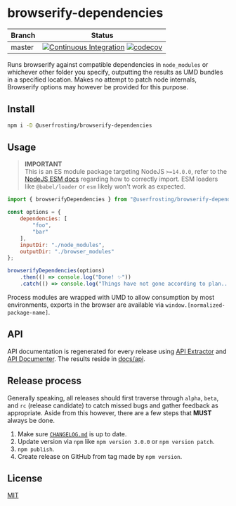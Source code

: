 # browserify-dependencies

| Branch | Status |
| ------ | ------ |
| master | [![Continuous Integration](https://github.com/userfrosting/browserify-dependencies/workflows/Continuous%20Integration/badge.svg?branch=master)](https://github.com/userfrosting/browserify-dependencies/actions) [![codecov](https://codecov.io/gh/userfrosting/browserify-dependencies/branch/master/graph/badge.svg)](https://codecov.io/gh/userfrosting/browserify-dependencies/branch/master) |


Runs browserify against compatible dependencies in `node_modules` or whichever other folder you specify, outputting the results as UMD bundles in a specified location. Makes no attempt to patch node internals, Browserify options may however be provided for this purpose.

## Install

```bash
npm i -D @userfrosting/browserify-dependencies
```

## Usage

> **IMPORTANT**<br/>
> This is an ES module package targeting NodeJS `>=14.0.0`, refer to the [NodeJS ESM docs](https://nodejs.org/api/esm.html) regarding how to correctly import.
> ESM loaders like `@babel/loader` or `esm` likely won't work as expected.

```js
import { browserifyDependencies } from "@userfrosting/browserify-dependencies";

const options = {
    dependencies: [
        "foo",
        "bar"
    ],
    inputDir: "./node_modules",
    outputDir: "./browser_modules"
};

browserifyDependencies(options)
    .then(() => console.log("Done! ✨"))
    .catch(() => console.log("Things have not gone according to plan... 🔥"));
```

Process modules are wrapped with UMD to allow consumption by most environments, exports in the browser are available via `window.[normalized-package-name]`.

## API

API documentation is regenerated for every release using [API Extractor](https://www.npmjs.com/package/@microsoft/api-extractor) and [API Documenter](https://www.npmjs.com/package/@microsoft/api-documenter).
The results reside in [docs/api](./docs/api/index.md).

## Release process

Generally speaking, all releases should first traverse through `alpha`, `beta`, and `rc` (release candidate) to catch missed bugs and gather feedback as appropriate. Aside from this however, there are a few steps that **MUST** always be done.

1. Make sure [`CHANGELOG.md`](./CHANGELOG.md) is up to date.
2. Update version via `npm` like `npm version 3.0.0` or `npm version patch`.
3. `npm publish`.
4. Create release on GitHub from tag made by `npm version`.

## License

[MIT](LICENSE)
